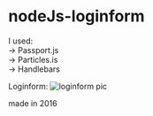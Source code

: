 # nodeJs-loginform

I used:<br>
-> Passport.js <br>
-> Particles.is<br>
-> Handlebars<br>

Loginform:
![loginform pic](https://i.ibb.co/HNBRGxc/IMG-20181207-191714-485.jpg)


made in 2016
